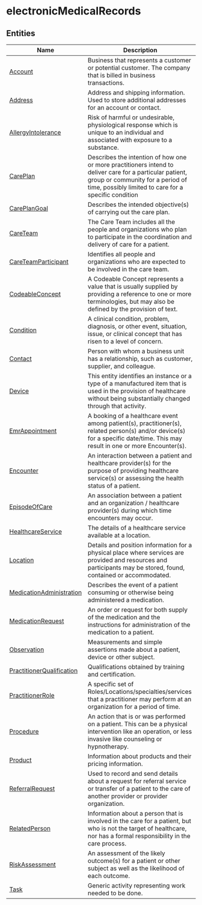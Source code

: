 
# electronicMedicalRecords


## Entities

|Name|Description|
|---|---|
|[Account](Account.cdm.json)|Business that represents a customer or potential customer. The company that is billed in business transactions.|
|[Address](Address.cdm.json)|Address and shipping information. Used to store additional addresses for an account or contact.|
|[AllergyIntolerance](AllergyIntolerance.cdm.json)|Risk of harmful or undesirable, physiological response which is unique to an individual and associated with exposure to a substance.|
|[CarePlan](CarePlan.cdm.json)|Describes the intention of how one or more practitioners intend to deliver care for a particular patient, group or community for a period of time, possibly limited to care for a specific condition|
|[CarePlanGoal](CarePlanGoal.cdm.json)|Describes the intended objective(s) of carrying out the care plan.|
|[CareTeam](CareTeam.cdm.json)|The Care Team includes all the people and organizations who plan to participate in the coordination and delivery of care for a patient.|
|[CareTeamParticipant](CareTeamParticipant.cdm.json)|Identifies all people and organizations who are expected to be involved in the care team.|
|[CodeableConcept](CodeableConcept.cdm.json)|A Codeable Concept represents a value that is usually supplied by providing a reference to one or more terminologies, but may also be defined by the provision of text.|
|[Condition](Condition.cdm.json)|A clinical condition, problem, diagnosis, or other event, situation, issue, or clinical concept that has risen to a level of concern.|
|[Contact](Contact.cdm.json)|Person with whom a business unit has a relationship, such as customer, supplier, and colleague.|
|[Device](Device.cdm.json)|This entity identifies an instance or a type of a manufactured item that is used in the provision of healthcare without being substantially changed through that activity.|
|[EmrAppointment](EmrAppointment.cdm.json)|A booking of a healthcare event among patient(s), practitioner(s), related person(s) and/or device(s) for a specific date/time. This may result in one or more Encounter(s).|
|[Encounter](Encounter.cdm.json)|An interaction between a patient and healthcare provider(s) for the purpose of providing healthcare service(s) or assessing the health status of a patient.|
|[EpisodeOfCare](EpisodeOfCare.cdm.json)|An association between a patient and an organization / healthcare provider(s) during which time encounters may occur.|
|[HealthcareService](HealthcareService.cdm.json)|The details of a healthcare service available at a location.|
|[Location](Location.cdm.json)|Details and position information for a physical place where services are provided and resources and participants may be stored, found, contained or accommodated.|
|[MedicationAdministration](MedicationAdministration.cdm.json)|Describes the event of a patient consuming or otherwise being administered a medication.|
|[MedicationRequest](MedicationRequest.cdm.json)|An order or request for both supply of the medication and the instructions for administration of the medication to a patient.|
|[Observation](Observation.cdm.json)|Measurements and simple assertions made about a patient, device or other subject.|
|[PractitionerQualification](PractitionerQualification.cdm.json)|Qualifications obtained by training and certification.|
|[PractitionerRole](PractitionerRole.cdm.json)|A specific set of Roles/Locations/specialties/services that a practitioner may perform at an organization for a period of time.|
|[Procedure](Procedure.cdm.json)|An action that is or was performed on a patient. This can be a physical intervention like an operation, or less invasive like counseling or hypnotherapy.|
|[Product](Product.cdm.json)|Information about products and their pricing information.|
|[ReferralRequest](ReferralRequest.cdm.json)|Used to record and send details about a request for referral service or transfer of a patient to the care of another provider or provider organization.|
|[RelatedPerson](RelatedPerson.cdm.json)|Information about a person that is involved in the care for a patient, but who is not the target of healthcare, nor has a formal responsibility in the care process.|
|[RiskAssessment](RiskAssessment.cdm.json)|An assessment of the likely outcome(s) for a patient or other subject as well as the likelihood of each outcome.|
|[Task](Task.cdm.json)|Generic activity representing work needed to be done.|
